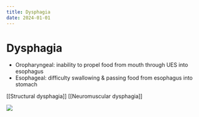 ```yaml
---
title: Dysphagia
date: 2024-01-01
---
```

# Dysphagia

* Oropharyngeal: inability to propel food from mouth through UES into esophagus
* Esophageal: difficulty swallowing & passing food from esophagus into stomach

[[Structural dysphagia]]
[[Neuromuscular dysphagia]]

![](https://i.imgur.com/S3paLyb.png)
